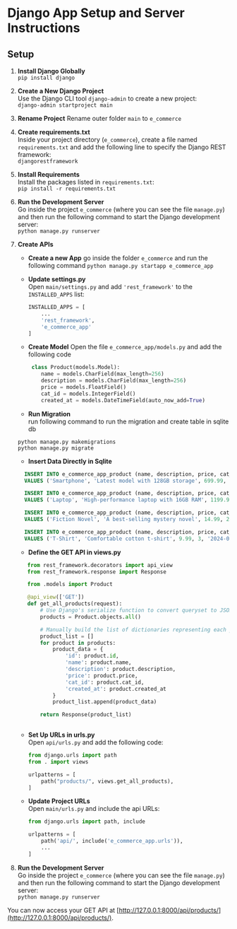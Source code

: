 # Django App Setup and Server Instructions

## Setup

1. **Install Django Globally**  
   `pip install django`

2. **Create a New Django Project**  
   Use the Django CLI tool `django-admin` to create a new project:  
   `django-admin startproject main`

3. **Rename Project**
   Rename outer folder `main` to `e_commerce`

4. **Create requirements.txt**  
   Inside your project directory (`e_commerce`), create a file named `requirements.txt` and add the following line to specify the Django REST framework:  
   `djangorestframework`

5. **Install Requirements**  
   Install the packages listed in `requirements.txt`:  
   `pip install -r requirements.txt`

6. **Run the Development Server**  
   Go inside the project `e_commerce` (where you can see the file `manage.py`) and then run the following command to start the Django development server:  
   `python manage.py runserver`


8. **Create APIs**

   - **Create a new App**
   go inside the folder `e_commerce` and run the following command
   `python manage.py startapp e_commerce_app`

   - **Update settings.py**  
     Open `main/settings.py` and add `'rest_framework'` to the `INSTALLED_APPS` list:  
     ```python
     INSTALLED_APPS = [
         ...
         'rest_framework',
         'e_commerce_app'
     ]
     ```

   - **Create Model** 
     Open the file `e_commerce_app/models.py` and add the following code
     ```python
      class Product(models.Model):
         name = models.CharField(max_length=256)
         description = models.CharField(max_length=256)
         price = models.FloatField()
         cat_id = models.IntegerField()
         created_at = models.DateTimeField(auto_now_add=True)
      ``` 

   - **Run Migration**  
    run following command to run the migration and create table in sqlite db

    ```
    python manage.py makemigrations
    python manage.py migrate
    ```

    - **Insert Data Directly in Sqlite**
    ```sql
      INSERT INTO e_commerce_app_product (name, description, price, cat_id, created_at) 
      VALUES ('Smartphone', 'Latest model with 128GB storage', 699.99, 1, '2024-09-25 10:15:00');

      INSERT INTO e_commerce_app_product (name, description, price, cat_id, created_at) 
      VALUES ('Laptop', 'High-performance laptop with 16GB RAM', 1199.99, 1, '2024-09-25 10:20:00');

      INSERT INTO e_commerce_app_product (name, description, price, cat_id, created_at) 
      VALUES ('Fiction Novel', 'A best-selling mystery novel', 14.99, 2, '2024-09-25 10:25:00');

      INSERT INTO e_commerce_app_product (name, description, price, cat_id, created_at) 
      VALUES ('T-Shirt', 'Comfortable cotton t-shirt', 9.99, 3, '2024-09-25 10:30:00');

    ```

   - **Define the GET API in views.py**  
   ```python
      from rest_framework.decorators import api_view
      from rest_framework.response import Response

      from .models import Product

      @api_view(['GET'])
      def get_all_products(request):
          # Use Django's serialize function to convert queryset to JSON format
          products = Product.objects.all()

          # Manually build the list of dictionaries representing each product
          product_list = []
          for product in products:
              product_data = {
                  'id': product.id,
                  'name': product.name,
                  'description': product.description,
                  'price': product.price,
                  'cat_id': product.cat_id,
                  'created_at': product.created_at
              }
              product_list.append(product_data)

          return Response(product_list)
        
    ```

   - **Set Up URLs in urls.py**  
     Open `api/urls.py` and add the following code:  
     ```python
     from django.urls import path
     from . import views

     urlpatterns = [
         path("products/", views.get_all_products),
     ]
     ```

   - **Update Project URLs**  
     Open `main/urls.py` and include the api URLs:  
     ```python
     from django.urls import path, include

     urlpatterns = [
         path('api/', include('e_commerce_app.urls')),
         ...
     ]
     ```

7. **Run the Development Server**  
   Go inside the project `e_commerce` (where you can see the file `manage.py`) and then run the following command to start the Django development server:  
   `python manage.py runserver`

You can now access your GET API at [http://127.0.0.1:8000/api/products/](http://127.0.0.1:8000/api/products/).
